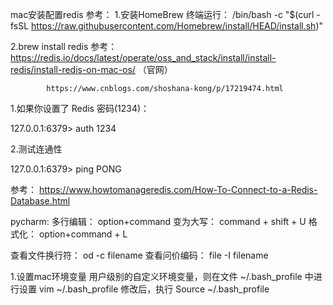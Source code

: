 mac安装配置redis
参考：
1.安装HomeBrew
终端运行：   /bin/bash -c "$(curl -fsSL https://raw.githubusercontent.com/Homebrew/install/HEAD/install.sh)"

2.brew install redis
参考：https://redis.io/docs/latest/operate/oss_and_stack/install/install-redis/install-redis-on-mac-os/ （官网）

            https://www.cnblogs.com/shoshana-kong/p/17219474.html



1.如果你设置了 Redis 密码(1234)： 

127.0.0.1:6379> auth 1234

2.测试连通性

127.0.0.1:6379> ping
PONG

参考： https://www.howtomanageredis.com/How-To-Connect-to-a-Redis-Database.html



pycharm:
多行编辑： option+command
变为大写： command + shift + U
格式化：    option+command + L



查看文件换行符：  od -c filename
查看问价编码： file -I filename




1.设置mac环境变量
用户级别的自定义环境变量，则在文件 ~/.bash_profile 中进行设置
vim ~/.bash_profile
修改后，执行 Source ~/.bash_profile
